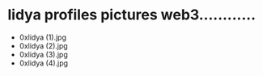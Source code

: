 # lidya profiles pictures web3............
- 0xlidya (1).jpg
- 0xlidya (2).jpg
- 0xlidya (3).jpg
- 0xlidya (4).jpg
